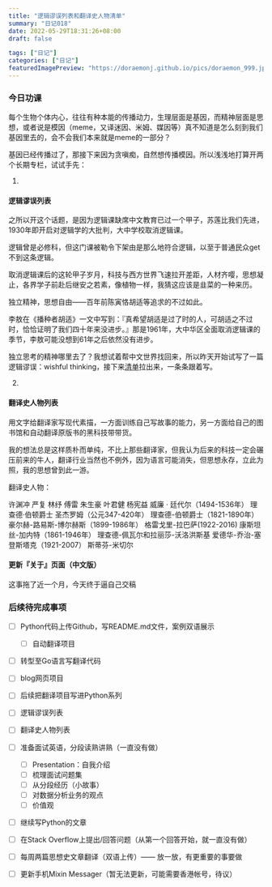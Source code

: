```yaml
---
title: "逻辑谬误列表和翻译史人物清单"
summary: "日记018"
date: 2022-05-29T18:31:26+08:00
draft: false

tags: ["日记"]
categories: ["日记"]
featuredImagePreview: "https://doraemonj.github.io/pics/doraemon_999.jpeg"
---
```


### 今日功课

每个生物个体内心，往往有种本能的传播动力，生理层面是基因，而精神层面是思想，或者说是模因（meme，又译迷因、米姆、媒因等）真不知道是怎么刻到我们基因里去的，会不会我们本来就是meme的一部分？

基因已经传播过了，那接下来因为贪嗔痴，自然想传播模因。所以浅浅地打算开两个长期专栏，试试手先：

1.

#### 逻辑谬误列表

之所以开这个话题，是因为逻辑课缺席中文教育已过一个甲子，苏莲比我们先进，1930年即开启对逻辑学的大批判，大中学校取消逻辑课。

逻辑曾是必修科，但这门课被勒令下架由是那么地符合逻辑，以至于普通民众get不到这条逻辑。

取消逻辑课后的这轮甲子岁月，科技与西方世界飞速拉开差距，人材齐嘤，思想凝止，各界学子前赴后继安之若素，像植物一样，我猜这应该是韭菜的一种来历。

独立精神，思想自由——百年前陈寅恪胡适等追求的不过如此。

李敖在《播种者胡适》一文中写到：『真希望胡适是过了时的人，可胡适之不过时，恰恰证明了我们四十年来没进步。』那是1961年，大中华区全面取消逻辑课的季节，李敖可能没想到61年之后依然没有进步。

独立思考的精神哪里去了？我想试着帮中文世界找回来，所以昨天开始试写了一篇逻辑谬误：wishful thinking，接下来[清单](https://zh.m.wikipedia.org/zh-cn/%E8%AC%AC%E8%AA%A4%E5%88%97%E8%A1%A8)拉出来，一条条跟着写。

2.

#### 翻译史人物列表

用文字给翻译家写现代素描，一方面训练自己写故事的能力，另一方面给自己的图书馆和自动翻译原版书的黑科技带带货。

我的想法总是这样质朴而单纯，不比上那些翻译家，但我认为后来的科技一定会碾压前来的牛人，翻译行业当然也不例外，因为语言可能消失，但思想永存，立此为照，我的思想曾到此一游。

翻译史人物：

许渊冲
严复
林纾
傅雷
朱生豪
叶君健
杨宪益
威廉 · 廷代尔（1494-1536年）
理查德·伯顿爵士
圣杰罗姆（公元347-420年）
理查德-伯顿爵士（1821-1890年）
豪尔赫-路易斯-博尔赫斯（1899-1986年）
格雷戈里-拉巴萨(1922-2016)
康斯坦丝-加内特（1861-1946年）
理查德-佩瓦尔和拉丽莎-沃洛洪斯基
爱德华-乔治-塞登斯塔克（1921-2007）
斯蒂芬-米切尔

#### 更新『关于』页面（中文版）

这事拖了近一个月，今天终于逼自己交稿


### 后续待完成事项

-   [ ] Python代码上传Github，写README.md文件，案例双语展示

    -   [ ] 自动翻译项目
-   [ ] 转型至Go语言写翻译代码
-   [ ] blog网页项目
-   [ ] 后续把翻译项目写进Python系列
-   [ ] 逻辑谬误列表
-   [ ] 翻译史人物列表
-   [ ] 准备面试英语，分段读熟讲熟（一直没有做）

    -   [ ] Presentation：自我介绍
    -   [ ] 梳理面试问题集
    -   [ ] 从分段经历（小故事）
    -   [ ] 对数据分析业务的观点
    -   [ ] 价值观
-   [ ] 继续写Python的文章
-   [ ] 在Stack Overflow上提出/回答问题（从第一个回答开始，就一直没有做）
-   [ ] 每周两篇思想史文章翻译（双语上传）—— 放一放，有更重要的事要做
-   [ ] 更新手机Mixin Messager（暂无法更新，可能需要香港帐号，待议）
